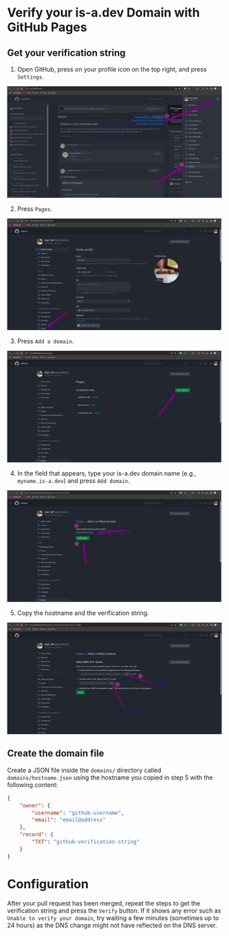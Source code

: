 # Verify your is-a.dev Domain with GitHub Pages

## Get your verification string

1. Open GitHub, press on your profile icon on the top right, and press `Settings`.

<img src="../img/github_pages_verification_step_1.png" height="259">

2. Press `Pages`.

<img src="../img/github_pages_verification_step_2.png" height="259">

3. Press `Add a domain`.

<img src="../img/github_pages_verification_step_3.png" height="259">

4. In the field that appears, type your is-a.dev domain name (e.g., `myname.is-a.dev`) and press `Add domain`.

<img src="../img/github_pages_verification_step_4.png" height="259">

5. Copy the hostname and the verification string.

<img src="../img/github_pages_verification_step_5.png" height="259">

## Create the domain file

Create a JSON file inside the `domains/` directory called `domains/hostname.json` using the hostname you copied in step 5 with the following content:

```json
{
    "owner": {
        "username": "github-username",
        "email": "email@address"
    },
    "record": {
        "TXT": "github-verification-string"
    }
}
```

# Configuration
After your pull request has been merged, repeat the steps to get the verification string and press the `Verify` button.
If it shows any error such as `Unable to verify your domain`, try waiting a few minutes (sometimes up to 24 hours) as the DNS change might not have reflected on the DNS server.
